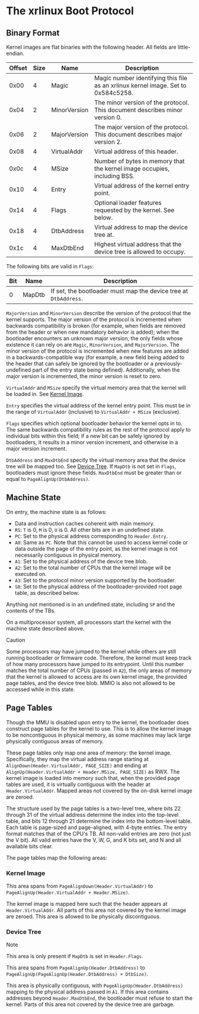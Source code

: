 # The xrlinux Boot Protocol

## Binary Format

Kernel images are flat binaries with the following header. All fields are little-endian.

| Offset | Size | Name         | Description                                                                       |
|--------|------|--------------|-----------------------------------------------------------------------------------|
| 0x00   | 4    | Magic        | Magic number identifying this file as an xrlinux kernel image. Set to 0x584c5258. |
| 0x04   | 2    | MinorVersion | The minor version of the protocol. This document describes minor version 0.       |
| 0x06   | 2    | MajorVersion | The major version of the protocol. This document describes major version 2.       |
| 0x08   | 4    | VirtualAddr  | Virtual address of this header.                                                   |
| 0x0c   | 4    | MSize        | Number of bytes in memory that the kernel image occupies, including BSS.          |
| 0x10   | 4    | Entry        | Virtual address of the kernel entry point.                                        |
| 0x14   | 4    | Flags        | Optional loader features requested by the kernel. See below.                      |
| 0x18   | 4    | DtbAddress   | Virtual address to map the device tree at.                                        |
| 0x1c   | 4    | MaxDtbEnd    | Highest virtual address that the device tree is allowed to occupy.                |

The following bits are valid in `Flags`:

| Bit | Name   | Description                                                      |
|-----|--------|------------------------------------------------------------------|
| 0   | MapDtb | If set, the bootloader must map the device tree at `DtbAddress`. |

`MajorVersion` and `MinorVersion` describe the version of the protocol that the kernel supports. The major version of
the protocol is incremented when backwards compatibility is broken (for example, when fields are removed from
the header or when new mandatory behavior is added); when the bootloader encounters an unknown major version, the only
fields whose existence it can rely on are `Magic`, `MinorVersion`, and `MajorVersion`. The minor version of the protocol
is incremented when new features are added in a backwards-compatible way (for example, a new field being added to the
header that can safely be ignored by the bootloader or a previously-undefined part of the entry state being defined).
Additionally, when the major version is incremented, the minor version is reset to zero.

`VirtualAddr` and `MSize` specify the virtual memory area that the kernel will be loaded in. See
[Kernel Image](#kernel-image).

`Entry` specifies the virtual address of the kernel entry point. This must be in the range of `VirtualAddr` (inclusive)
to `VirtualAddr + MSize` (exclusive).

`Flags` specifies which optional bootloader behavior the kernel opts in to. The same backwards compatibility rules as
the rest of the protocol apply to individual bits within this field; if a new bit can be safely ignored by bootloaders,
it results in a minor version increment, and otherwise in a major version increment.

`DtbAddress` and `MaxDtbEnd` specify the virtual memory area that the device tree will be mapped too. See
[Device Tree](#device-tree). If `MapDtb` is not set in `Flags`, bootloaders must ignore these fields. `MaxDtbEnd` must
be greater than or equal to `PageAlignUp(DtbAddress)`.

## Machine State

On entry, the machine state is as follows:
- Data and instruction caches coherent with main memory.
- `RS`: `T` is 0, `M` is 0, `U` is 0. All other bits are in an undefined state.
- `PC`: Set to the physical address corresponding to `Header.Entry`.
- `A0`: Same as `PC`. Note that this cannot be used to access kernel code or data outside the page of the entry point, 
  as the kernel image is not necessarily contiguous in physical memory.
- `A1`: Set to the physical address of the device tree blob.
- `A2`: Set to the total number of CPUs that the kernel image will be executed on.
- `A3`: Set to the protocol minor version supported by the bootloader.
- `S0`: Set to the physical address of the bootloader-provided root page table, as described below.

Anything not mentioned is in an undefined state, including `SP` and the contents of the TBs.

On a multiprocessor system, all processors start the kernel with the machine state described above.

> [!CAUTION]
> Some processors may have jumped to the kernel while others are still running bootloader or firmware code.
> Therefore, the kernel must keep track of how many processors have jumped to its entrypoint. Until this number matches
> the total number of CPUs (passed in `A2`), the only areas of memory that the kernel is allowed to access are its own
> kernel image, the provided page tables, and the device tree blob. MMIO is also not allowed to be accessed while in
> this state.

## Page Tables

Though the MMU is disabled upon entry to the kernel, the bootloader does construct page tables for the kernel to use.
This is to allow the kernel image to be noncontiguous in physical memory, as some machines may lack large physically
contiguous areas of memory.

These page tables only map one area of memory: the kernel image. Specifically, they map the virtual address range
starting at `AlignDown(Header.VirtualAddr, PAGE_SIZE)` and ending at
`AlignUp(Header.VirtualAddr + Header.MSize, PAGE_SIZE)` as RWX. The kernel image is loaded into memory such that,
when the provided page tables are used, it is virtually contiguous with the header at `Header.VirtualAddr`. Mapped
areas not covered by the on-disk kernel image are zeroed.

The structure used by the page tables is a two-level tree, where bits 22 through 31 of the virtual address determine the
index into the top-level table, and bits 12 through 21 determine the index into the bottom-level table. Each table is
page-sized and page-aligned, with 4-byte entries. The entry format matches that of the CPU's TB. All non-valid entries
are zero (not just the V bit). All valid entries have the V, W, G, and K bits set, and N and all available bits clear.

The page tables map the following areas:

### Kernel Image

This area spans from `PageAlignDown(Header.VirtualAddr)` to `PageAlignUp(Header.VirtualAddr + Header.MSize)`.

The kernel image is mapped here such that the header appears at `Header.VirtualAddr`. All parts of this area not covered
by the kernel image are zeroed. This area is allowed to be physically discontiguous.

### Device Tree

> [!NOTE]
> This area is only present if `MapDtb` is set in `Header.Flags`.

This area spans from `PageAlignUp(Header.DtbAddress)` to `PageAlignUp(PageAlignUp(Header.DtbAddress) + DtbSize)`.

This area is physically contiguous, with `PageAlignUp(Header.DtbAddress)` mapping to the physical address passed in
`A1`. If this area contains addresses beyond `Header.MaxDtbEnd`, the bootloader must refuse to start the kernel. Parts
of this area not covered by the device tree are garbage.

